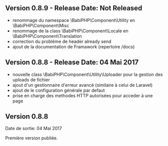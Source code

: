 Version 0.8.9 - Release Date: Not Released
-----------------------------------------------------------------------------------------
- renommage du namespace \BabiPHP\Component\Utility en \BabiPHP\Component\Misc
- renommage de la class \BabiPHP\Component\Locale en \BabiPHP\Component\Translation
- correction du problème de header already send
- ajout de la documentation de Framawork (repertoire /docs)
 

Version 0.8.8 - Release Date: 04 Mai 2017
-----------------------------------------------------------------------------------------
- nouvelle class \BabiPHP\Component\Utility\Uploader pour la gestion des uploads de fichier
- ajout d'un gestionnaire d'erreur avancé (similaire à celui de Laravel)
- ajout de le configuration générale par defaut
- prise en charge des methodes HTTP autorisées pour acceder à une page

Version 0.8.8
-----------------------------------------------------------------------------------------
Date de sortie: 04 Mai 2017


Première version publiée.
